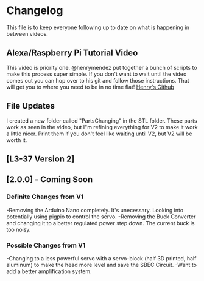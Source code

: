 # Changelog
This file is to keep everyone following up to date on what is happening in between videos. 

## Alexa/Raspberry Pi Tutorial Video
This video is priority one.   @henrymendez put together a bunch of scripts to make this process super simple.  If you don't want to wait until the video comes out you can hop over to his git and follow those instructions. That will get you to where you need to be in no time flat! [Henry's Github](https://github.com/henrymendez/l3-37-alexa_patchbots) 

## File Updates
I created a new folder called "PartsChanging" in the STL folder.  These parts work as seen in the video, but I"m refining everything for V2 to make it work a little nicer.  Print them if you don't feel like waiting until V2, but V2 will be worth it. 

## [L3-37 Version 2]

## [2.0.0] - Coming Soon
### Definite Changes from V1
-Removing the Arduino Nano completely.  It's unecessary.  Looking into potentially using pigpio to control the servo. 
-Removing the Buck Converter and changing it to a better regulated power step down. The current buck is too noisy. 

### Possible Changes from V1
-Changing to a less powerful servo with a servo-block (half 3D printed, half aluminum) to make the head more level and save the SBEC Circuit. 
-Want to add a better amplification system.  
